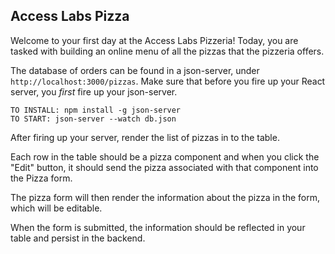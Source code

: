 ## Access Labs Pizza

Welcome to your first day at the Access Labs Pizzeria!
Today, you are tasked with building an online menu of all the pizzas that the pizzeria offers.

The database of orders can be found in a json-server, under `http://localhost:3000/pizzas`.
Make sure that before you fire up your React server, you *first* fire up your json-server.

```
TO INSTALL: npm install -g json-server
TO START: json-server --watch db.json
```

After firing up your server, render the list of pizzas in to the table.

Each row in the table should be a pizza component and when you click the "Edit" button, it should send the pizza associated with that component into the Pizza form.

The pizza form will then render the information about the pizza in the form, which will be editable.

When the form is submitted, the information should be reflected in your table and persist in the backend.
